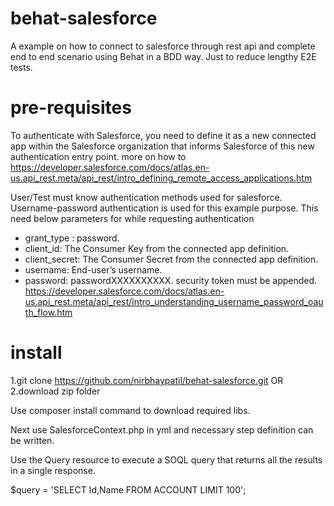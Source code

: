 # behat-salesforce

A example on how to connect to salesforce through rest api
and complete end to end scenario using Behat in a BDD way.
Just to reduce lengthy E2E tests.

# pre-requisites

To authenticate with Salesforce, you need to define it as a new connected app within the
Salesforce organization that informs Salesforce of this new authentication entry point.
more on how to
https://developer.salesforce.com/docs/atlas.en-us.api_rest.meta/api_rest/intro_defining_remote_access_applications.htm

User/Test must know authentication methods used for salesforce.
Username-password authentication is used for this example purpose.
This need below parameters for while requesting authentication
  - grant_type : password.
  - client_id: The Consumer Key from the connected app definition.
  - client_secret: The Consumer Secret from the connected app definition.
  - username: End-user’s username.
  - password: passwordXXXXXXXXXX. security token must be appended.
https://developer.salesforce.com/docs/atlas.en-us.api_rest.meta/api_rest/intro_understanding_username_password_oauth_flow.htm


# install

1.git clone https://github.com/nirbhaypatil/behat-salesforce.git
OR
2.download zip folder

Use composer install command to download required libs.

Next use SalesforceContext.php in yml and necessary step definition can be written.

Use the Query resource to execute a SOQL query that returns all the results in a single response.

 $query = 'SELECT Id,Name FROM ACCOUNT LIMIT 100';



